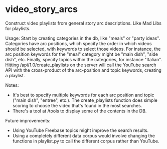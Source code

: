 video_story_arcs
================

Construct video playlists from general story arc descriptions. Like Mad Libs for playlists.

Usage:
Start by creating categories in the db, like "meals" or "party ideas". Categories have arc positions, which specify
the order in which videos should be selected, with keywords to select those videos. For instance, the arc position
keywords for the "meal" category might be "main dish", "side dish", etc. Finally, specify topics within the
categories, for instance "Italian". Hitting /api/1.0/create_playlists on the server will call the YouTube search
API with the cross-product of the arc-position and topic keywords, creating a playlist.

Notes:
- It's best to specify multiple keywords for each arc position and topic ("main dish", "entree", etc.). The
create_playlists function does simple scoring to choose the video that's found in the most searches.
- There's a tool at /tools to display some of the contents in the DB.

Future improvements:
- Using YouTube Freebase topics might improve the search results.
- Using a completely different data corpus would involve changing the functions in playlist.py to call the
different corpus rather than YouTube.

